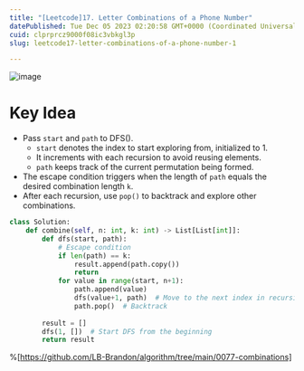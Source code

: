 ```yaml
---
title: "[Leetcode]17. Letter Combinations of a Phone Number"
datePublished: Tue Dec 05 2023 02:20:58 GMT+0000 (Coordinated Universal Time)
cuid: clprprcz9000f08ic3vbkgl3p
slug: leetcode17-letter-combinations-of-a-phone-number-1

---
```


![image](https://github.com/LB-Brandon/algorithm/assets/84883277/687a97ad-bde8-44eb-9e3e-17066773d9bf)

# Key Idea
- Pass `start` and `path` to DFS().
    - `start` denotes the index to start exploring from, initialized to 1.
    -  It increments with each recursion to avoid reusing elements.
   - `path` keeps track of the current permutation being formed.
- The escape condition triggers when the length of `path` equals the desired combination length `k`.
- After each recursion, use `pop()` to backtrack and explore other combinations.

```python
class Solution:
    def combine(self, n: int, k: int) -> List[List[int]]:
        def dfs(start, path):
            # Escape condition
            if len(path) == k:
                result.append(path.copy())
                return
            for value in range(start, n+1):
                path.append(value)
                dfs(value+1, path)  # Move to the next index in recursion
                path.pop()  # Backtrack
        
        result = []
        dfs(1, [])  # Start DFS from the beginning
        return result
```
%[https://github.com/LB-Brandon/algorithm/tree/main/0077-combinations]